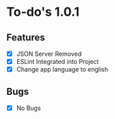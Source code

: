 # To-do's 1.0.1

## Features
- [x] JSON Server Removed
- [x] ESLint Integrated into Project
- [x] Change app language to english

## Bugs
- [x] No Bugs